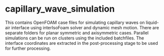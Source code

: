 # capillary_wave_simulation
This contains OpenFOAM case files for simulating capillary waves on liquid-air interface using interIsoFoam solver and dynamic mesh motion. There are separate folders for planar symmetric and axisymmetric cases. Parallel simulations can be run on clusters using the included batchfiles. The interface coordinates are extracted in the post-processing stage to be used for further processing.
